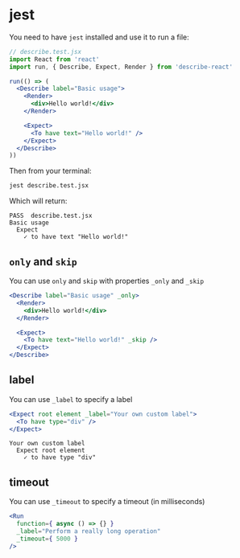 # jest

You need to have `jest` installed and use it to run a file:

```jsx
// describe.test.jsx
import React from 'react'
import run, { Describe, Expect, Render } from 'describe-react'

run(() => (
  <Describe label="Basic usage">
    <Render>
      <div>Hello world!</div>
    </Render>

    <Expect>
      <To have text="Hello world!" />
    </Expect>
  </Describe>
))
```

Then from your terminal:

```bash
jest describe.test.jsx
```

Which will return:

```
PASS  describe.test.jsx
Basic usage
  Expect
    ✓ to have text "Hello world!"
```

## `only` and `skip`

You can use `only` and `skip` with properties `_only` and `_skip`

```jsx
<Describe label="Basic usage" _only>
  <Render>
    <div>Hello world!</div>
  </Render>

  <Expect>
    <To have text="Hello world!" _skip />
  </Expect>
</Describe>
```

## label

You can use `_label` to specify a label


```jsx
<Expect root element _label="Your own custom label">
  <To have type="div" />
</Expect>
```

```
Your own custom label
  Expect root element
    ✓ to have type "div"
```

## timeout

You can use `_timeout` to specify a timeout (in milliseconds)


```jsx
<Run
  function={ async () => {} }
  _label="Perform a really long operation"
  _timeout={ 5000 }
/>
```
